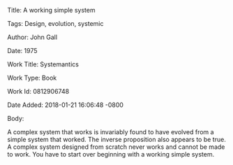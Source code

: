 Title:  A working simple system

Tags:   Design, evolution, systemic

Author: John Gall

Date:   1975

Work Title: Systemantics

Work Type: Book

Work Id: 0812906748

Date Added: 2018-01-21 16:06:48 -0800

Body: 

A complex system that works is invariably found to have evolved from a simple system that worked. The inverse proposition also appears to be true. A complex system designed from scratch never works and cannot be made to work. You have to start over beginning with a working simple system. 

